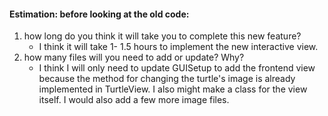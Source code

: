 #### Estimation: before looking at the old code:
1. how long do you think it will take you to complete this new feature?
   * I think it will take 1- 1.5 hours to implement the new interactive view.
2. how many files will you need to add or update? Why?
    * I think I will only need to update GUISetup to add the frontend view because
    the method for changing the turtle's image is already implemented in TurtleView.
    I also might make a class for the view itself. I would also add a few more image files.